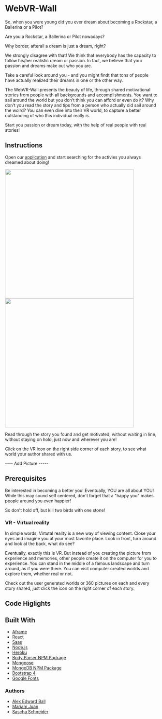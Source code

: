# WebVR-Wall

So, when you were young did you ever dream about becoming a Rockstar, a Ballerina or a Pilot?

Are you a Rockstar, a Ballerina or Pilot nowadays? 

Why border, afterall a dream is just a dream, right?

We strongly disagree with that! We think that everybody has the capacity to follow his/her realistic dream or passion. In fact, we believe that your passion and dreams make out who you are. 

Take a careful look around you - and you might findt that tons of people have actually realized their dreams in one or the other way. 

The WebVR-Wall presents the beauty of life, through shared motivational stories from people with all backgrounds and accomplishments. You want to sail around the world but you don't think you can afford or even do it? Why don't you read the story and tips from a person who actually did sail around the wolrd? You can even dive into their VR world, to capture a better outstanding of who this individual really is. 

Start you passion or dream today, with the help of real people with real stories! 

## Instructions
Open our [application](https://motivational-vr-wall.herokuapp.com/) and start searching for the activies you always dreamed about doing! 

<img src="https://user-images.githubusercontent.com/29084524/36133964-a11eb000-1036-11e8-8c6a-cac3e265f023.png" width="425"/> <img src="https://user-images.githubusercontent.com/29084524/36133965-a2fd288e-1036-11e8-8364-cfe01a91fb8b.png" width="425"/>

Read through the story you found and get motivated, without waiting in line, without staying on hold, just now and wherever you are!

Click on the VR icon on the right side corner of each story, to see what world your author shared with us. 

---- Add Picture -----

## Prerequisites
Be interested in becoming a better you! Eventually, YOU are all about YOU! 
While this may sound self centered, don't forget that a "happy you" makes people around you even happier! 

So don't hold off, but kill two birds with one stone! 

### VR - Virtual reality

In simple words, Virtutal reality is a new way of viewing content. 
Close your eyes and imagine you at your most favorite place. 
Look in front, turn around and look at the back, what do see?

Eventually, exactly this is VR. 
But instead of you creating the picture from experience and memories, other people create it on the computer for you to experience. 
You can stand in the middle of a famous landscape and turn around, as if you were there. 
You can visit computer created worlds and explore them, whether real or not. 

Check out the user generated worlds or 360 pictures on each and every story shared, just click the icon on the right corner of each story. 

## Code Higlights

## Built With
+ [Aframe](https://aframe.io/)
+ [React](https://reactjs.org/)
+ [Saas](https://sass-lang.com/)
+ [Node.js](https://nodejs.org/en/)
+ [Heroku](https://dashboard.heroku.com/)
+ [Body Parser NPM Package](https://www.npmjs.com/package/body-parser)
+ [Mongoose](http://mongoosejs.com/docs/index.html)
+ [MongoDB NPM Package](https://www.npmjs.com/package/mongodb)
+ [Bootstrap 4](https://getbootstrap.com/)
+ [Google Fonts](https://fonts.google.com/)

### Authors
+ [Alex Edward Ball](https://github.com/AlexEBall)
+ [Mariam Joan](https://github.com/MJOAN)
+ [Sascha Schneider](https://github.com/saschaschneider)

